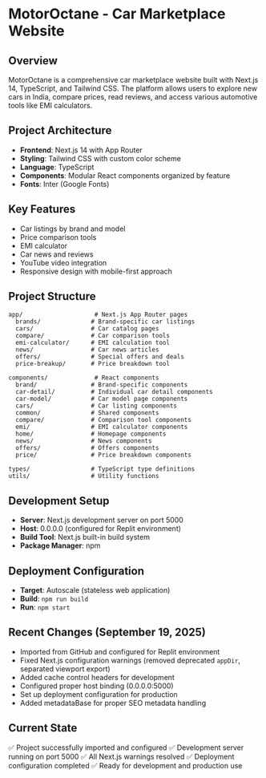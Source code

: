 # MotorOctane - Car Marketplace Website

## Overview
MotorOctane is a comprehensive car marketplace website built with Next.js 14, TypeScript, and Tailwind CSS. The platform allows users to explore new cars in India, compare prices, read reviews, and access various automotive tools like EMI calculators.

## Project Architecture
- **Frontend**: Next.js 14 with App Router
- **Styling**: Tailwind CSS with custom color scheme
- **Language**: TypeScript
- **Components**: Modular React components organized by feature
- **Fonts**: Inter (Google Fonts)

## Key Features
- Car listings by brand and model
- Price comparison tools
- EMI calculator
- Car news and reviews
- YouTube video integration
- Responsive design with mobile-first approach

## Project Structure
```
app/                    # Next.js App Router pages
  brands/              # Brand-specific car listings
  cars/                # Car catalog pages
  compare/             # Car comparison tools
  emi-calculator/      # EMI calculation tool
  news/                # Car news articles
  offers/              # Special offers and deals
  price-breakup/       # Price breakdown tool

components/             # React components
  brand/               # Brand-specific components
  car-detail/          # Individual car detail components
  car-model/           # Car model page components
  cars/                # Car listing components
  common/              # Shared components
  compare/             # Comparison tool components
  emi/                 # EMI calculator components
  home/                # Homepage components
  news/                # News components
  offers/              # Offers components
  price/               # Price breakdown components

types/                 # TypeScript type definitions
utils/                 # Utility functions
```

## Development Setup
- **Server**: Next.js development server on port 5000
- **Host**: 0.0.0.0 (configured for Replit environment)
- **Build Tool**: Next.js built-in build system
- **Package Manager**: npm

## Deployment Configuration
- **Target**: Autoscale (stateless web application)
- **Build**: `npm run build`
- **Run**: `npm start`

## Recent Changes (September 19, 2025)
- Imported from GitHub and configured for Replit environment
- Fixed Next.js configuration warnings (removed deprecated `appDir`, separated viewport export)
- Added cache control headers for development
- Configured proper host binding (0.0.0.0:5000)
- Set up deployment configuration for production
- Added metadataBase for proper SEO metadata handling

## Current State
✅ Project successfully imported and configured
✅ Development server running on port 5000
✅ All Next.js warnings resolved
✅ Deployment configuration completed
✅ Ready for development and production use